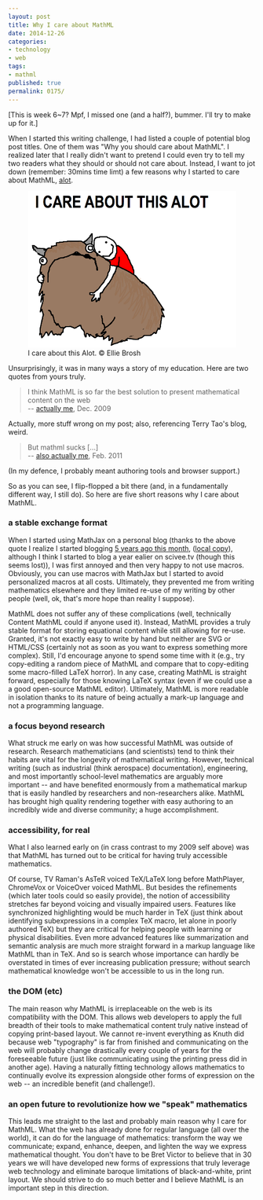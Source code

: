 ```yaml
---
layout: post
title: Why I care about MathML
date: 2014-12-26
categories:
- technology
- web
tags:
- mathml
published: true
permalink: 0175/
---
```


[This is week 6~7? Mpf, I missed one (and a half?), bummer. I'll try to make up for it.]

When I started this writing challenge, I had listed a couple of potential blog post titles. One of them was "Why you should care about MathML". I realized later that I really didn't want to pretend I could even try to tell my two readers what they should or should not care about. Instead, I want to jot down (remember: 30mins time limt) a few reasons why I started to care about MathML, [alot](http://hyperboleandahalf.blogspot.de/2010/04/alot-is-better-than-you-at-everything.html).


<figure>
  <a href="http://hyperboleandahalf.blogspot.de/2010/04/alot-is-better-than-you-at-everything.html">
    <img alt="An Alot © Ellie Brosh" src="/assets/2014/ALOT2.png"/>
  </a>
  <figcaption>
    I care about this Alot. © Ellie Brosh
  </figcaption>
</figure>

Unsurprisingly, it was in many ways a story of my education. Here are two quotes from yours truly.

> I think MathML is so far the best solution to present mathematical content on the web  
>  -- [actually me](/0002/), Dec. 2009

Actually, more stuff wrong on my post; also, referencing Terry Tao's blog, weird.

> But mathml sucks [...]  
>  -- [also actually me](http://blogs.plos.org/mfenner/2011/01/23/beyond-the-pdf-is-epub/#comment-2489), Feb. 2011

(In my defence, I probably meant authoring tools and browser support.)

So as you can see, I flip-flopped a bit there (and, in a fundamentally different way, I still do). So here are five short reasons why I care about MathML.

### a stable exchange format

When I started using MathJax on a personal blog (thanks to the above quote I realize I started blogging [5 years ago this month](http://thelazyscience.blogspot.de/2009/12/welcome.html), ([local copy](/0001/)), although I think I started to blog a year ealier on scivee.tv (though this seems lost)), I was first annoyed and then very happy to not use macros. Obviously, you can use macros with MathJax but I started to avoid personalized macros at all costs. Ultimately, they prevented me from writing mathematics elsewhere and they limited re-use of my writing by other people (well, ok, that's more hope than reality I suppose).

MathML does not suffer any of these complications (well, technically Content MathML could if anyone used it). Instead, MathML provides a truly stable format for storing equational content while still allowing for re-use. Granted, it's not exactly easy to write by hand but neither are SVG or HTML/CSS (certainly not as soon as you want to express something more complex). Still, I'd encourage anyone to spend some time with it (e.g., try copy-editing a random piece of MathML and compare that to copy-editing some macro-filled LaTeX horror). In any case, creating MathML is straight forward, especially for those knowing LaTeX syntax (even if we could use a a good open-source MathML editor). Ultimately, MathML is more readable in isolation thanks to its nature of being actually a mark-up language and not a programming language.

### a focus beyond research

What struck me early on was how successful MathML was outside of research. Research mathematicians (and scientists) tend to think their habits are vital for the longevity of mathematical writing. However, technical writing (such as industrial (think aerospace) documentation), engineering, and most importantly school-level mathematics are arguably more important -- and have benefited enormously from a mathematical markup that is easily handled by researchers and non-researchers alike. MathML has brought high quality rendering together with easy authoring to an incredibly wide and diverse community; a huge accomplishment.

### accessibility, for real

What I also learned early on (in crass contrast to my 2009 self above) was that MathML has turned out to be critical for having truly accessible mathematics.

Of course, TV Raman's AsTeR voiced TeX/LaTeX long before MathPlayer, ChromeVox or VoiceOver voiced MathML. But besides the refinements (which later tools could so easily provide), the notion of accessibility stretches far beyond voicing and visually impaired users. Features like synchronized highlighting would be much harder in TeX (just think about identifying subexpressions in a complex TeX macro, let alone in poorly authored TeX) but they are critical for helping people with learning or physical disabilities. Even more advanced features like summarization and semantic analysis are much more straight forward in a markup language like MathML than in TeX. And so is search whose importance can hardly be overstated in times of ever increasing publication pressure; without search mathematical knowledge won't be accessible to us in the long run.

### the DOM (etc)

The main reason why MathML is irreplaceable on the web is its compatibility with the DOM. This allows web developers to apply the full breadth of their tools to make mathematical content truly native instead of copying print-based layout. We cannot re-invent everything as Knuth did because web "typography" is far from finished and communicating on the web will probably change drastically every couple of years for the foreseeable future (just like communicating using the printing press did in another age). Having a naturally fitting technology allows mathematics to continually evolve its expression alongside other forms of expression on the web -- an incredible benefit (and challenge!).

### an open future to revolutionize how we "speak" mathematics

This leads me straight to the last and probably main reason why I care for MathML. What the web has already done for regular language (all over the world), it can do for the language of mathematics: transform the way we communicate; expand, enhance, deepen, and lighten the way we express mathematical thought. You don't have to be Bret Victor to believe that in 30 years we will have developed new forms of expressions that truly leverage web technology and eliminate baroque limitations of black-and-white, print layout. We should strive to do so much better and I believe MathML is an important step in this direction.
